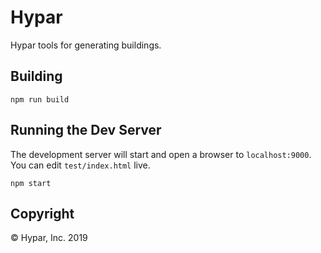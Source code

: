 # Hypar
Hypar tools for generating buildings.

## Building
```
npm run build
````

## Running the Dev Server
The development server will start and open a browser to `localhost:9000`. You can edit `test/index.html` live.  
```
npm start
```

## Copyright
© Hypar, Inc. 2019